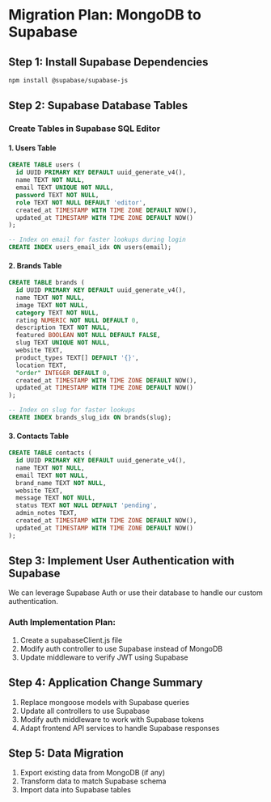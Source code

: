 # Migration Plan: MongoDB to Supabase

## Step 1: Install Supabase Dependencies
```bash
npm install @supabase/supabase-js
```

## Step 2: Supabase Database Tables

### Create Tables in Supabase SQL Editor

#### 1. Users Table
```sql
CREATE TABLE users (
  id UUID PRIMARY KEY DEFAULT uuid_generate_v4(),
  name TEXT NOT NULL,
  email TEXT UNIQUE NOT NULL,
  password TEXT NOT NULL,
  role TEXT NOT NULL DEFAULT 'editor',
  created_at TIMESTAMP WITH TIME ZONE DEFAULT NOW(),
  updated_at TIMESTAMP WITH TIME ZONE DEFAULT NOW()
);

-- Index on email for faster lookups during login
CREATE INDEX users_email_idx ON users(email);
```

#### 2. Brands Table
```sql
CREATE TABLE brands (
  id UUID PRIMARY KEY DEFAULT uuid_generate_v4(),
  name TEXT NOT NULL,
  image TEXT NOT NULL,
  category TEXT NOT NULL,
  rating NUMERIC NOT NULL DEFAULT 0,
  description TEXT NOT NULL,
  featured BOOLEAN NOT NULL DEFAULT FALSE,
  slug TEXT UNIQUE NOT NULL,
  website TEXT,
  product_types TEXT[] DEFAULT '{}',
  location TEXT,
  "order" INTEGER DEFAULT 0,
  created_at TIMESTAMP WITH TIME ZONE DEFAULT NOW(),
  updated_at TIMESTAMP WITH TIME ZONE DEFAULT NOW()
);

-- Index on slug for faster lookups
CREATE INDEX brands_slug_idx ON brands(slug);
```

#### 3. Contacts Table
```sql
CREATE TABLE contacts (
  id UUID PRIMARY KEY DEFAULT uuid_generate_v4(),
  name TEXT NOT NULL,
  email TEXT NOT NULL,
  brand_name TEXT NOT NULL,
  website TEXT,
  message TEXT NOT NULL,
  status TEXT NOT NULL DEFAULT 'pending',
  admin_notes TEXT,
  created_at TIMESTAMP WITH TIME ZONE DEFAULT NOW(),
  updated_at TIMESTAMP WITH TIME ZONE DEFAULT NOW()
);
```

## Step 3: Implement User Authentication with Supabase

We can leverage Supabase Auth or use their database to handle our custom authentication.

### Auth Implementation Plan:

1. Create a supabaseClient.js file
2. Modify auth controller to use Supabase instead of MongoDB
3. Update middleware to verify JWT using Supabase

## Step 4: Application Change Summary

1. Replace mongoose models with Supabase queries
2. Update all controllers to use Supabase
3. Modify auth middleware to work with Supabase tokens
4. Adapt frontend API services to handle Supabase responses

## Step 5: Data Migration

1. Export existing data from MongoDB (if any)
2. Transform data to match Supabase schema
3. Import data into Supabase tables 
